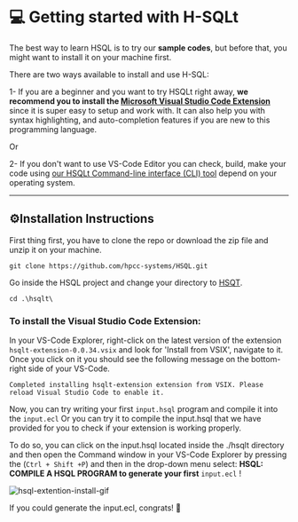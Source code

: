 # 💻 Getting started with H-SQLt

The best way to learn HSQL is to try our <b>sample codes</b>, but before that, you might want to install it on your machine first.

There are two ways available to install and use H-SQL: 

1- If you are a beginner and you want to try HSQLt right away, <b>we recommend you to install the [Microsoft Visual Studio Code Extension](#VS-Code-Extension-installation)</b> since it is super easy to setup and work with. It can also help you with syntax highlighting, and auto-completion features if you are new to this programming language. 

Or

2- If you don't want to use VS-Code Editor you can check, build, make your code using [our HSQLt Command-line interface (CLI) tool](#Command-Line-Interface-tool-installation) depend on your operating system.

<hr>

## ⚙️Installation Instructions

First thing first, you have to clone the repo or download the zip file and unzip it on your machine.

```
git clone https://github.com/hpcc-systems/HSQL.git
```

Go inside the HSQL project and change your directory to [HSQT](hsqlt).

```
cd .\hsqlt\
```

### To install the Visual Studio Code Extension:

In your VS-Code Explorer, right-click on the latest version of the extension `hsqlt-extension-0.0.34.vsix` and look for 'Install from VSIX', navigate to it. Once you click on it you should see the following message on the bottom-right side of your VS-Code.

```
Completed installing hsqlt-extension extension from VSIX. Please reload Visual Studio Code to enable it.
```

Now, you can try writing your first `input.hsql` program and compile it into the `input.ecl` Or you can try it to compile the input.hsql that we have provided for you to check if your extension is working properly.

To do so, you can click on the input.hsql located inside the ./hsqlt directory and then open the Command window in your VS-Code Explorer by pressing the (`Ctrl + Shift +P`) and then in the drop-down menu select: <b>HSQL: COMPILE A HSQL PROGRAM to generate your first</b> `input.ecl` !

<!-- ![Giffy_To_Test](.\Animations_Gif\hsql-extention-install.gif) -->
![hsql-extention-install-gif](https://github.com/hpcc-systems/HSQL/tree/dev/hsqlt/Animations_Gif)

If you could generate the input.ecl, congrats! 🙌